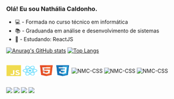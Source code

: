 ### Olá! Eu sou Nathália Caldonho.

- 💻 - Formada no curso técnico em informática
- 📚 - Graduanda em análise e desenvolvimento de sistemas
- 👾 - Estudando: ReactJS

[![Anurag's GitHub stats](https://github-readme-stats.vercel.app/api?username=NathyM011&show_icons=true&theme=merko)](https://github.com/NathyM011/github-readme-stats)
[![Top Langs](https://github-readme-stats.vercel.app/api/top-langs/?username=NathyM011&layout=compact)](https://github.com/NathyM011/github-readme-stats)

<div style="display: inline_block"><br>
  <img align="center" alt="NMC-JS" height="30" width="40" src="https://raw.githubusercontent.com/devicons/devicon/master/icons/javascript/javascript-plain.svg"/>
  <img align="center" alt="NMC-REATC" height="30" width="40" src="https://raw.githubusercontent.com/devicons/devicon/master/icons/react/react-original.svg"/>
  <img align="center" alt="NMC-HTML" height="30" width="40" src="https://raw.githubusercontent.com/devicons/devicon/master/icons/html5/html5-original.svg"/>
  <img align="center" alt="NMC-CSS" height="30" width="40" src="https://raw.githubusercontent.com/devicons/devicon/master/icons/css3/css3-original.svg"/>
  <img align="center" alt="NMC-CSS" height="30" width="40" src="https://cdn.jsdelivr.net/gh/devicons/devicon/icons/bootstrap/bootstrap-original.svg"/>
  <img align="center" alt="NMC-CSS" height="30" width="40" src="https://cdn.jsdelivr.net/gh/devicons/devicon/icons/php/php-original.svg"/>
  <img align="center" alt="NMC-CSS" height="30" width="40" src="https://cdn.jsdelivr.net/gh/devicons/devicon/icons/wordpress/wordpress-plain.svg"/>
  <link rel="stylesheet" href="https://cdn.jsdelivr.net/gh/devicons/devicon@v2.15.1/devicon.min.css">
  

##

  <div> 
  <a href="https://www.instagram.com/iluminnathi/" target="_blank"><img src="https://img.shields.io/badge/-Instagram-%23E4405F?style=for-the-badge&logo=instagram&logoColor=white" target="_blank"></a>
  <a href = "mailto:contato.nathaliacaldonho@gmail.com"><img src="https://img.shields.io/badge/-Gmail-%23333?style=for-the-badge&logo=gmail&logoColor=white" target="_blank"></a>
  <a href="https://www.linkedin.com/in/nathalia-caldonho/" target="_blank"><img src="https://img.shields.io/badge/-LinkedIn-%230077B5?style=for-the-badge&logo=linkedin&logoColor=white" target="_blank"></a>
  <a href="https://wa.me/5528999055764" target="_blank"><img src="https://img.shields.io/badge/WhatsApp-25D366?style=for-the-badge&logo=whatsapp&logoColor=white" target="_blank"></a>
  
</div>

</div>
